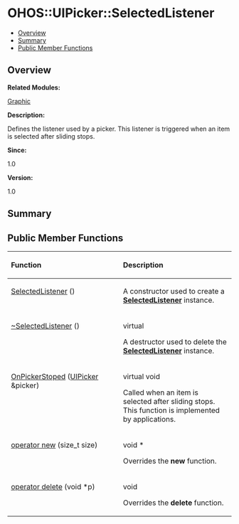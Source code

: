 # OHOS::UIPicker::SelectedListener<a name="ZH-CN_TOPIC_0000001055039542"></a>

-   [Overview](#section141917058165634)
-   [Summary](#section1299308475165634)
-   [Public Member Functions](#pub-methods)

## **Overview**<a name="section141917058165634"></a>

**Related Modules:**

[Graphic](Graphic.md)

**Description:**

Defines the listener used by a picker. This listener is triggered when an item is selected after sliding stops. 

**Since:**

1.0

**Version:**

1.0

## **Summary**<a name="section1299308475165634"></a>

## Public Member Functions<a name="pub-methods"></a>

<a name="table697228871165634"></a>
<table><thead align="left"><tr id="row1004262012165634"><th class="cellrowborder" valign="top" width="50%" id="mcps1.1.3.1.1"><p id="p1259115631165634"><a name="p1259115631165634"></a><a name="p1259115631165634"></a>Function</p>
</th>
<th class="cellrowborder" valign="top" width="50%" id="mcps1.1.3.1.2"><p id="p1974151061165634"><a name="p1974151061165634"></a><a name="p1974151061165634"></a>Description</p>
</th>
</tr>
</thead>
<tbody><tr id="row1422200857165634"><td class="cellrowborder" valign="top" width="50%" headers="mcps1.1.3.1.1 "><p id="p2038497605165634"><a name="p2038497605165634"></a><a name="p2038497605165634"></a><a href="Graphic.md#gae386080bbc3bb3ae2bb4572b8bfbb6b0">SelectedListener</a> ()</p>
</td>
<td class="cellrowborder" valign="top" width="50%" headers="mcps1.1.3.1.2 "><p id="p959375947165634"><a name="p959375947165634"></a><a name="p959375947165634"></a> </p>
<p id="p606548063165634"><a name="p606548063165634"></a><a name="p606548063165634"></a>A constructor used to create a <strong id="b1460276174165634"><a name="b1460276174165634"></a><a name="b1460276174165634"></a><a href="OHOS-UIPicker-SelectedListener.md">SelectedListener</a></strong> instance. </p>
</td>
</tr>
<tr id="row1667385992165634"><td class="cellrowborder" valign="top" width="50%" headers="mcps1.1.3.1.1 "><p id="p1036954437165634"><a name="p1036954437165634"></a><a name="p1036954437165634"></a><a href="Graphic.md#ga6aa15c4365ba33bc21c67cfc3e5cf06f">~SelectedListener</a> ()</p>
</td>
<td class="cellrowborder" valign="top" width="50%" headers="mcps1.1.3.1.2 "><p id="p1387754393165634"><a name="p1387754393165634"></a><a name="p1387754393165634"></a>virtual </p>
<p id="p655810598165634"><a name="p655810598165634"></a><a name="p655810598165634"></a>A destructor used to delete the <strong id="b1716388375165634"><a name="b1716388375165634"></a><a name="b1716388375165634"></a><a href="OHOS-UIPicker-SelectedListener.md">SelectedListener</a></strong> instance. </p>
</td>
</tr>
<tr id="row664751626165634"><td class="cellrowborder" valign="top" width="50%" headers="mcps1.1.3.1.1 "><p id="p155413234165634"><a name="p155413234165634"></a><a name="p155413234165634"></a><a href="Graphic.md#ga9cd5ee866fe730a6ae6c66344284b5e2">OnPickerStoped</a> (<a href="OHOS-UIPicker.md">UIPicker</a> &amp;picker)</p>
</td>
<td class="cellrowborder" valign="top" width="50%" headers="mcps1.1.3.1.2 "><p id="p2031437522165634"><a name="p2031437522165634"></a><a name="p2031437522165634"></a>virtual void </p>
<p id="p653220012165634"><a name="p653220012165634"></a><a name="p653220012165634"></a>Called when an item is selected after sliding stops. This function is implemented by applications. </p>
</td>
</tr>
<tr id="row765224017165634"><td class="cellrowborder" valign="top" width="50%" headers="mcps1.1.3.1.1 "><p id="p763267226165634"><a name="p763267226165634"></a><a name="p763267226165634"></a><a href="Graphic.md#ga4854963aa969ee20a6cd174a70f5cd23">operator new</a> (size_t size)</p>
</td>
<td class="cellrowborder" valign="top" width="50%" headers="mcps1.1.3.1.2 "><p id="p1140935837165634"><a name="p1140935837165634"></a><a name="p1140935837165634"></a>void * </p>
<p id="p395922968165634"><a name="p395922968165634"></a><a name="p395922968165634"></a>Overrides the <strong id="b1430076293165634"><a name="b1430076293165634"></a><a name="b1430076293165634"></a>new</strong> function. </p>
</td>
</tr>
<tr id="row271911556165634"><td class="cellrowborder" valign="top" width="50%" headers="mcps1.1.3.1.1 "><p id="p1617861317165634"><a name="p1617861317165634"></a><a name="p1617861317165634"></a><a href="Graphic.md#gadf1997a0f56ac2b220e7f0f8e8e0a6ef">operator delete</a> (void *p)</p>
</td>
<td class="cellrowborder" valign="top" width="50%" headers="mcps1.1.3.1.2 "><p id="p1040284928165634"><a name="p1040284928165634"></a><a name="p1040284928165634"></a>void </p>
<p id="p1322967690165634"><a name="p1322967690165634"></a><a name="p1322967690165634"></a>Overrides the <strong id="b640360666165634"><a name="b640360666165634"></a><a name="b640360666165634"></a>delete</strong> function. </p>
</td>
</tr>
</tbody>
</table>

